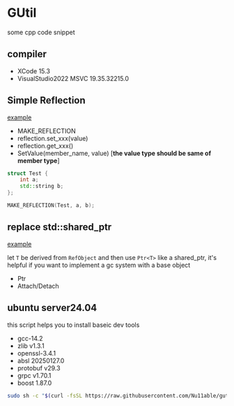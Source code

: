# GUtil
some cpp code snippet

## compiler 
- XCode 15.3
- VisualStudio2022 MSVC 19.35.32215.0

## Simple Reflection
[example](./example/reflection.cpp)
- MAKE_REFLECTION
- reflection.set_xxx(value)
- reflection.get_xxx()
- SetValue(member_name, value) [**the value type should be same of member type**]
```cpp
struct Test {
    int a;
    std::string b;
};

MAKE_REFLECTION(Test, a, b);


```
## replace std::shared_ptr
[example](./example/ref_object.cpp)

let `T` be derived from `RefObject` and then use `Ptr<T>` like a shared_ptr, it's helpful if you want to implement a gc system with a base object
- Ptr<T> 
- Attach/Detach

## ubuntu server24.04
this script helps you to install baseic dev tools
- gcc-14.2
- zlib v1.3.1
- openssl-3.4.1
- absl 20250127.0
- protobuf v29.3
- grpc v1.70.1
- boost 1.87.0
```bash
sudo sh -c "$(curl -fsSL https://raw.githubusercontent.com/Nu11able/gutil/main/devenv.sh)"
```